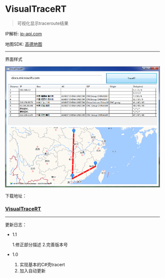 ﻿# VisualTraceRT

> 可视化显示traceroute结果

IP解析: [ip-api.com](http://ip-api.com)

地图SDK: [高德地图](https://lbs.amap.com/)

---

界面样式

![sample](./view.png)

下载地址：

### [VisualTraceRT](https://injectrl.github.io/VisualTraceRT/VisualTraceRT.exe)

---

更新日志：

- 1.1

	1.修正部分描述
	2.完善版本号

- 1.0

	1. 实现基本的C#壳tracert
	2. 加入自动更新